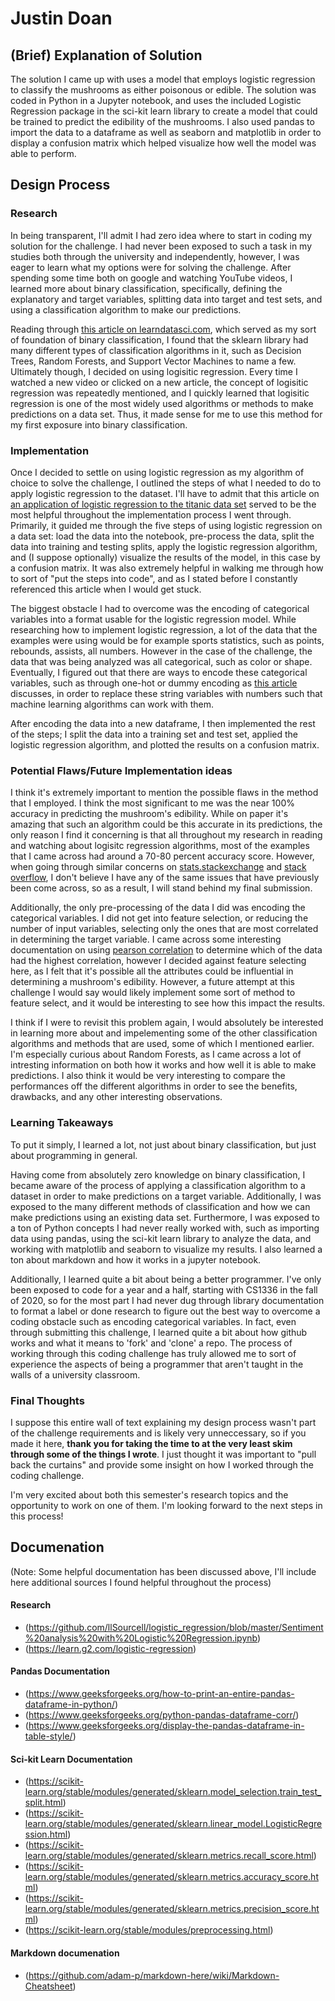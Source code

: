 # Justin Doan

## (Brief) Explanation of Solution
The solution I came up with uses a model that employs logistic regression to classify the mushrooms as either poisonous or edible. The solution was coded in Python in a Jupyter notebook, and uses the included Logistic Regression package in the sci-kit learn library to create a model that could be trained to predict the edibility of the mushrooms. I also used pandas to import the data to a dataframe as well as seaborn and matplotlib in order to display a confusion matrix which helped visualize how well the model was able to perform. 

## Design Process

### Research
In being transparent, I'll admit I had zero idea where to start in coding my solution for the challenge. I had never been exposed to such a task in my studies both through the university and independently, however, I was eager to learn what my options were for solving the challenge. After spending some time both on google and watching YouTube videos, I learned more about binary classification, specifically, defining the explanatory and target variables, splitting data into target and test sets, and using a classification algorithm to make our predictions.

Reading through [this article on learndatasci.com](https://www.learndatasci.com/glossary/binary-classification/), which served as my sort of foundation of binary classification, I found that the sklearn library had many different types of classification algorithms in it, such as Decision Trees, Random Forests, and Support Vector Machines to name a few. Ultimately though, I decided on using logisitic regression. Every time I watched a new video or clicked on a new article, the concept of logisitic regression was repeatedly mentioned, and I quickly learned that logisitic regression is one of the most widely used algorithms or methods to make predictions on a data set. Thus, it made sense for me to use this method for my first exposure into binary classification.

### Implementation
Once I decided to settle on using logistic regression as my algorithm of choice to solve the challenge, I outlined the steps of what I needed to do to apply logistic regression to the dataset. I'll have to admit that this article on [an application of logistic regression to the titanic data set](https://towardsdatascience.com/python-scikit-learn-logistic-regression-classification-eb9c8de8938d) served to be the most helpful throughout the implementation process I went through. Primarily, it guided me through the five steps of using logistic regression on a data set: load the data into the notebook, pre-process the data, split the data into training and testing splits, apply the logistic regression algorithm, and (I suppose optionally) visualize the results of the model, in this case by a confusion matrix. It was also extremely helpful in walking me through how to sort of "put the steps into code", and as I stated before I constantly referenced this article when I would get stuck.

The biggest obstacle I had to overcome was the encoding of categorical variables into a format usable for the logistic regression model. While researching how to implement logistic regression, a lot of the data that the examples were using would be for example sports statistics, such as points, rebounds, assists, all numbers. However in the case of the challenge, the data that was being analyzed was all categorical, such as color or shape. Eventually, I figured out that there are ways to encode these categorical variables, such as through one-hot or dummy encoding as [this article](https://towardsdatascience.com/encoding-categorical-variables-one-hot-vs-dummy-encoding-6d5b9c46e2db) discusses, in order to replace these string variables with numbers such that machine learning algorithms can work with them.

After encoding the data into a new dataframe, I then implemented the rest of the steps; I split the data into a training set and test set, applied the logistic regression algorithm, and plotted the results on a confusion matrix. 

### Potential Flaws/Future Implementation ideas
I think it's extremely important to mention the possible flaws in the method that I employed. I think the most significant to me was the near 100% accuracy in predicting the mushroom's edibility. While on paper it's amazing that such an algorithm could be this accurate in its predictions, the only reason I find it concerning is that all throughout my research in reading and watching about logisitc regression algorithms, most of the examples that I came across had around a 70-80 percent accuracy score. However, when going through similar concerns on [stats.stackexchange](https://stats.stackexchange.com/questions/461720/why-is-my-logistic-regression-returning-100-accuracy) and [stack overflow](https://stackoverflow.com/questions/59119041/why-am-i-getting-100-accuracy-for-my-logistic-regression-model), I don't believe I have any of the same issues that have previously been come across, so as a result, I will stand behind my final submission.

Additionally, the only pre-processing of the data I did was encoding the categorical variables. I did not get into feature selection, or reducing the number of input variables, selecting only the ones that are most correlated in determining the target variable. I came across some interesting documentation on using [pearson correlation](https://towardsdatascience.com/logistic-regression-for-binary-classification-56a2402e62e6) to determine which of the data had the highest correlation, however I decided against feature selecting here, as I felt that it's possible all the attributes could be influential in determining a mushroom's edibility. However, a future attempt at this challenge I would say would likely implement some sort of method to feature select,  and it would be interesting to see how this impact the results.

I think if I were to revisit this problem again, I would absolutely be interested in learning more about and impelementing some of the other classification algorithms and methods that are used, some of which I mentioned earlier. I'm especially curious about Random Forests, as I came across a lot of intresting information on both how it works and how well it is able to make predictions. I also think it would be very interesting to compare the performances off the different algorithms in order to see the benefits, drawbacks, and any other interesting observations.
### Learning Takeaways
To put it simply, I learned a lot, not just about binary classification, but just about programming in general.

Having come from absolutely zero knowledge on binary classification, I became aware of the process of applying a classification algorithm to a dataset in order to make predictions on a target variable. Additionally, I was exposed to the many different methods of classification and how we can make predictions using an existing data set. Furthermore, I was exposed to a ton of Python concepts I had never really worked with, such as importing data using pandas, using the sci-kit learn library to analyze the data, and working with matplotlib and seaborn to visualize my results. I also learned a ton about markdown and how it works in a jupyter notebook.

Additionally, I learned quite a bit about being a better programmer. I've only been exposed to code for a year and a half, starting with CS1336 in the fall of 2020, so for the most part I had never dug through library documentation to format a label or done research to figure out the best way to overcome a coding obstacle such as encoding categorical variables. In fact, even through submitting this challenge, I learned quite a bit about how github works and what it means to 'fork' and 'clone' a repo. The process of working through this coding challenge has truly allowed me to sort of experience the aspects of being a programmer that aren't taught in the walls of a university classroom.

### Final Thoughts
I suppose this entire wall of text explaining my design process wasn't part of the challenge requirements and is likely very unneccessary, so if you made it here, **thank you for taking the time to at the very least skim through some of the things I wrote**. I just thought it was important to "pull back the curtains" and provide some insight on how I worked through the coding challenge.

I'm very excited about both this semester's research topics and the opportunity to work on one of them. I'm looking forward to the next steps in this process!

## Documenation
(Note: Some helpful documentation has been discussed above, I'll include here additional sources I found helpful throughout the process)
#### Research
* (https://github.com/llSourcell/logistic_regression/blob/master/Sentiment%20analysis%20with%20Logistic%20Regression.ipynb)
* (https://learn.g2.com/logistic-regression)

#### Pandas Documentation
* (https://www.geeksforgeeks.org/how-to-print-an-entire-pandas-dataframe-in-python/)
* (https://www.geeksforgeeks.org/python-pandas-dataframe-corr/)
* (https://www.geeksforgeeks.org/display-the-pandas-dataframe-in-table-style/)


#### Sci-kit Learn Documentation
* (https://scikit-learn.org/stable/modules/generated/sklearn.model_selection.train_test_split.html)
* (https://scikit-learn.org/stable/modules/generated/sklearn.linear_model.LogisticRegression.html)
* (https://scikit-learn.org/stable/modules/generated/sklearn.metrics.recall_score.html)
* (https://scikit-learn.org/stable/modules/generated/sklearn.metrics.accuracy_score.html)
* (https://scikit-learn.org/stable/modules/generated/sklearn.metrics.precision_score.html)
* (https://scikit-learn.org/stable/modules/preprocessing.html)

#### Markdown documenation
* (https://github.com/adam-p/markdown-here/wiki/Markdown-Cheatsheet)


